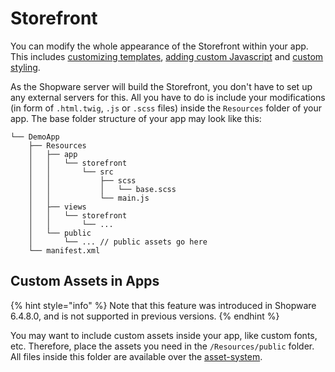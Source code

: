 # Storefront

You can modify the whole appearance of the Storefront within your app. This includes [customizing templates](../../plugins/storefront/customize-templates.md), [adding custom Javascript](../../plugins/storefront/add-custom-javascript.md) and [custom styling](../../plugins/storefront/add-custom-styling.md).

As the Shopware server will build the Storefront, you don't have to set up any external servers for this. All you have to do is include your modifications \(in form of `.html.twig`, `.js` or `.scss` files\) inside the `Resources` folder of your app. The base folder structure of your app may look like this:

```text
└── DemoApp
    ├── Resources
    │   ├── app
    │   │   └── storefront
    │   │       └── src
    │   │           ├── scss
    │   │           │   └── base.scss
    │   │           └── main.js
    │   ├── views
    │   │   └── storefront
    │   │       └── ...
    │   └── public
    │       └── ... // public assets go here
    └── manifest.xml
```

## Custom Assets in Apps

{% hint style="info" %}
Note that this feature was introduced in Shopware 6.4.8.0, and is not supported in previous versions.
{% endhint %}

You may want to include custom assets inside your app, like custom fonts, etc.
Therefore, place the assets you need in the `/Resources/public` folder. All files inside this folder are available over the [asset-system](../../plugins/storefront/add-custom-assets.md#adding-custom-assets-to-your-plugin).